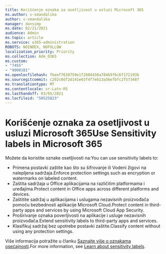 ```yaml
---
title: Korišćenje oznaka za osetljivost u usluzi Microsoft 365
ms.author: v-smandalika
author: v-smandalika
manager: dansimp
ms.date: 02/21/2021
audience: Admin
ms.topic: article
ms.service: o365-administration
ROBOTS: NOINDEX, NOFOLLOW
localization_priority: Priority
ms.collection: Adm_O365
ms.custom:
- "7455"
- "9000181"
ms.openlocfilehash: fbeef7638759e1f2884430a784b9f6c6f172193b
ms.sourcegitcommit: c202c0df2d141e63f4f7eb13a56efbfc2f57348f
ms.translationtype: MT
ms.contentlocale: sr-Latn-RS
ms.lasthandoff: 03/05/2021
ms.locfileid: "50525823"
---
```

# <a name="use-sensitivity-labels-in-microsoft-365"></a><span data-ttu-id="f36d0-102">Korišćenje oznaka za osetljivost u usluzi Microsoft 365</span><span class="sxs-lookup"><span data-stu-id="f36d0-102">Use Sensitivity labels in Microsoft 365</span></span>

<span data-ttu-id="f36d0-103">Možete da koristite oznake osetljivosti na:</span><span class="sxs-lookup"><span data-stu-id="f36d0-103">You can use sensitivity labels to:</span></span>
- <span data-ttu-id="f36d0-104">Primena postavki zaštite kao što su šifrovanje ili Vodeni žigovi na nalepljena sadržaja.</span><span class="sxs-lookup"><span data-stu-id="f36d0-104">Enforce protection settings such as encryption or watermarks on labeled content.</span></span>
- <span data-ttu-id="f36d0-105">Zaštita sadržaja u Office aplikacijama na različitim platformama i uređajima.</span><span class="sxs-lookup"><span data-stu-id="f36d0-105">Protect content in Office apps across different platforms and devices.</span></span>
- <span data-ttu-id="f36d0-106">Zaštitite sadržaj u aplikacijama i uslugama nezavisnih proizvođača pomoću bezbednosti aplikacije Microsoft Cloud.</span><span class="sxs-lookup"><span data-stu-id="f36d0-106">Protect content in third-party apps and services by using Microsoft Cloud App Security.</span></span>
- <span data-ttu-id="f36d0-107">Proširivanje oznaka poverljivosti na aplikacije i usluge nezavisnih proizvođača.</span><span class="sxs-lookup"><span data-stu-id="f36d0-107">Extend sensitivity labels to third-party apps and services.</span></span>
- <span data-ttu-id="f36d0-108">Klasifikuj sadržaj bez upotrebe postavki zaštite.</span><span class="sxs-lookup"><span data-stu-id="f36d0-108">Classify content without using any protection settings.</span></span>

<span data-ttu-id="f36d0-109">Više informacija potražite u članku [Saznajte više o oznakama osećajnosti](https://docs.microsoft.com/microsoft-365/compliance/sensitivity-labels).</span><span class="sxs-lookup"><span data-stu-id="f36d0-109">For more information, see [Learn about sensitivity labels](https://docs.microsoft.com/microsoft-365/compliance/sensitivity-labels).</span></span>